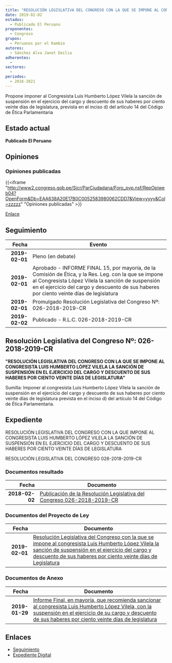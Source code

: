 ```yaml
---
title: "RESOLUCIÓN LEGISLATIVA DEL CONGRESO CON LA QUE SE IMPONE AL CONGRESISTA LUIS HUMBERTO LÓPEZ VILELA LA SANCIÓN DE SUSPENSIÓN EN EL EJERCICIO DEL CARGO Y DESCUENTO DE SUS HABERES POR CIENTO VEINTE DÍAS DE LEGISLATURA"
date: 2019-02-02
estados: 
  - Publicado El Peruano
proponentes: 
  - Congreso
grupos: 
  - Peruanos por el Kambio
autores: 
  - Sánchez Alva Janet Emilia
adherentes: 
  - 
sectores: 
  - 
periodos: 
  - 2016-2021
---
```


Propone imponer al Congresista Luis Humberto López Vilela la sanción de suspensión en el ejercicio del cargo y descuento de sus haberes por ciento veinte días de legislatura, prevista en el inciso d) del artículo 14 del Código de Ética Parlamentaria


## Estado actual

**Publicado El Peruano**

## Opiniones

### Opiniones publicadas

{{<iframe "http://www2.congreso.gob.pe/Sicr/ParCiudadana/Foro_pvp.nsf/RepOpiweb04?OpenForm&Db=EAA638A20E17B0C0052583980062CDD7&View=yyyy&Col=zzzzz" "Opiniones publicadas" >}}

[Enlace](http://www2.congreso.gob.pe/Sicr/ParCiudadana/Foro_pvp.nsf/RepOpiweb04?OpenForm&Db=EAA638A20E17B0C0052583980062CDD7&View=yyyy&Col=zzzzz)

## Seguimiento

| Fecha | Evento |
|------:|--------|
| **2019-02-01** | Pleno (en debate)|
| **2019-02-01** | Aprobado - INFORME FINAL 15, por mayoría, de la Comisión de Ética, y la Res. Leg. con la que se impone al Congresista López Vilela la sanción de suspensión en el ejercicio del cargo y descuento de sus haberes por ciento veinte días de legislatura|
| **2019-02-01** | Promulgado Resolución Legislativa del Congreso Nº: 026-2018-2019-CR|
| **2019-02-02** | Publicado - R.L.C. 026-2018-2019-CR|

## Resolución Legislativa del Congreso Nº: 026-2018-2019-CR

**"RESOLUCIÓN LEGISLATIVA DEL CONGRESO CON LA QUE SE IMPONE AL CONGRESISTA LUIS HUMBERTO LÓPEZ VILELA LA SANCIÓN DE SUSPENSIÓN EN EL EJERCICIO DEL CARGO Y DESCUENTO DE SUS HABERES POR CIENTO VEINTE DÍAS DE LEGISLATURA"**

Sumilla: Imponer al congresista Luis Humberto López Vilela la sanción de suspensión en el ejercicio del cargo y descuento de sus haberes por ciento veinte días de legislatura prevista en el inciso d) del artículo 14 del Código de Ética Parlamentaria.


## Expediente

RESOLUCIÓN LEGISLATIVA DEL CONGRESO CON LA QUE IMPONE AL CONGRESISTA LUIS HUMBERTO LÓPEZ VILELA LA SANCIÓN DE SUSPENSIÓN EN EL EJERCICIO DEL CARGO Y DESCUENTO DE SUS HABERES POR CIENTO VEINTE DÍAS DE LEGISLATURA

RESOLUCIÓN LEGISLATIVA DEL CONGRESO 026-2018-2019-CR


### Documentos resultado

| Fecha | Documento |
|------:|--------|
| **2018-02-02** | [Publicación de la Resolución Legislativa del Congreso 026-2018-2019-CR](http://www.leyes.congreso.gob.pe/Documentos/2016_2021/Resolucion_del_Congreso/RLC-026-2018-2019-CR.pdf) |

### Documentos del Proyecto de Ley

| Fecha | Documento |
|------:|--------|
| **2019-02-01** | [Resolución Legislativa del Congreso con la que se impone al congresista Luis Humberto López Vilela la sanción de suspensión en el ejercicio del cargo y descuento de sus haberes por ciento veinte días de Legislatura](http://www.leyes.congreso.gob.pe/Documentos/2016_2021/Proyectos_de_Ley_y_de_Resoluciones_Legislativas/PL0387820190201.pdf) |

### Documentos de Anexo

| Fecha | Documento |
|------:|--------|
| **2019-01-29** | [Informe Final, en mayoría, que recomienda sancionar al congresista Luis Humberto López Vilela, con la suspensión en el ejercicio de su cargo y descuento de sus haberes por ciento veinte días de legislatura](http://www.leyes.congreso.gob.pe/Documentos/2016_2021/Informes/Comision_de_Etica/INF-FINAL-15.pdf) |

## Enlaces 

- [Seguimiento](http://www2.congreso.gob.pe/Sicr/TraDocEstProc/CLProLey2016.nsf/f7fff46988ca05b1052578e100829cc7/4ec27db2a3b03e1e0525839400754259?OpenDocument)
- [Expediente Digital](http://www2.congreso.gob.pe/Sicr/TraDocEstProc/CLProLey2016.nsf/f7fff46988ca05b1052578e100829cc7/4ec27db2a3b03e1e0525839400754259?OpenDocument&Click=05257FB7005EB655.eb71d0cf91d8294e05256cdf006b5706/$Body/0.1C6C)
